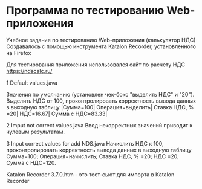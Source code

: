 # Программа по тестированию Web-приложения
Учебное задание по тестированию Web-приложения (калькулятор НДС)
Создавалось с помощью инструмента Katalon Recorder, установленного на Firefox

Для тестирования приложения использовался сайт по расчету НДС https://ndscalc.ru/

1 Default values.java

Значения по умолчанию (установлен чек-бокс "выделить НДС" и  "20"). 
Выделить НДС от 100, проконтролировать корректность вывода данных в выходную таблицу
|Сумма=100| Операция=выделить|	Ставка НДС, %	=20| НДС=16.67| Сумма c НДС=83.33|

2 Imput not correct values.java
Ввод некорректных значений приводит к нулевым результатам.

3 Input correct values for add NDS.java
Начислить НДС к 100, проконтролировать корректность вывода данных в выходную таблицу
Сумма=100; Операция=начислить; Ставка НДС, %	 =20;	НДС =20; Сумма c НДС=120.

Katalon Recorder 3.7.0.htm - это тест-сьют для импорта в  Katalon Recorder
